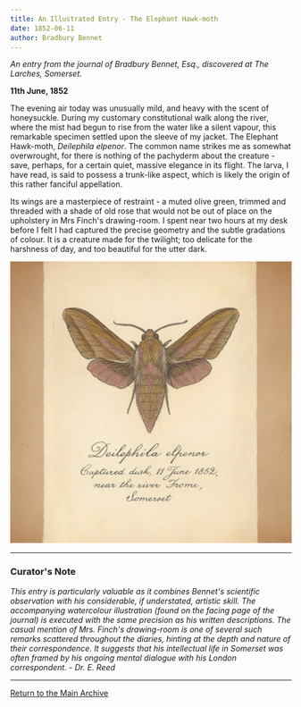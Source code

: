 ```yaml
---
title: An Illustrated Entry - The Elephant Hawk-moth
date: 1852-06-11
author: Bradbury Bennet
---
```


*An entry from the journal of Bradbury Bennet, Esq., discovered at The Larches, Somerset.*

**11th June, 1852**

The evening air today was unusually mild, and heavy with the scent of honeysuckle. During my customary constitutional walk along the river, where the mist had begun to rise from the water like a silent vapour, this remarkable specimen settled upon the sleeve of my jacket. The Elephant Hawk-moth, *Deilephila elpenor*. The common name strikes me as somewhat overwrought, for there is nothing of the pachyderm about the creature - save, perhaps, for a certain quiet, massive elegance in its flight. The larva, I have read, is said to possess a trunk-like aspect, which is likely the origin of this rather fanciful appellation.

Its wings are a masterpiece of restraint - a muted olive green, trimmed and threaded with a shade of old rose that would not be out of place on the upholstery in Mrs Finch's drawing-room. I spent near two hours at my desk before I felt I had captured the precise geometry and the subtle gradations of colour. It is a creature made for the twilight; too delicate for the harshness of day, and too beautiful for the utter dark.

![Illustration of Deilephila elpenor](../assets/images/deilephila_elpenor_1852.png)

---

### Curator's Note
*This entry is particularly valuable as it combines Bennet's scientific observation with his considerable, if understated, artistic skill. The accompanying watercolour illustration (found on the facing page of the journal) is executed with the same precision as his written descriptions. The casual mention of Mrs. Finch's drawing-room is one of several such remarks scattered throughout the diaries, hinting at the depth and nature of their correspondence. It suggests that his intellectual life in Somerset was often framed by his ongoing mental dialogue with his London correspondent. - Dr. E. Reed*

---
[Return to the Main Archive](../index.md)
